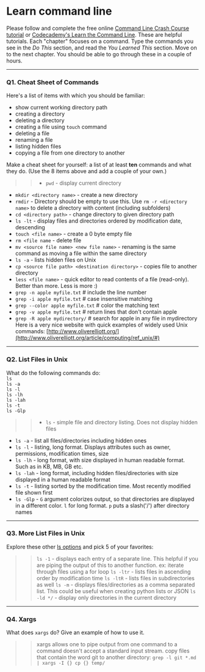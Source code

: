 # Learn command line

Please follow and complete the free online [Command Line Crash Course
tutorial](https://web.archive.org/web/20160708171659/http://cli.learncodethehardway.org/book/) or [Codecademy's Learn the Command Line](https://www.codecademy.com/learn/learn-the-command-line). These are helpful tutorials. Each "chapter" focuses on a command. Type the commands you see in the _Do This_ section, and read the _You Learned This_ section. Move on to the next chapter. You should be able to go through these in a couple of hours.

---

### Q1.  Cheat Sheet of Commands  

Here's a list of items with which you should be familiar:  
* show current working directory path
* creating a directory
* deleting a directory
* creating a file using `touch` command
* deleting a file
* renaming a file
* listing hidden files
* copying a file from one directory to another

Make a cheat sheet for yourself: a list of at least **ten** commands and what they do.  (Use the 8 items above and add a couple of your own.)  

>>* `pwd` - display current directory
* `mkdir <directory name>` - create a new directory
* `rmdir` - Directory should be empty to use this. Use `rm -r <directory name>` to delete a directory with content (including subfolders)
* `cd <directory path>` - change directory to given directory path
* `ls -lt` - display files and directories ordered by modification date, descending
* `touch <file name>` - create a 0 byte empty file
* `rm <file name` - delete file
* `mv <source file name> <new file name>` - renaming is the same command as moving a file within the same directory
* `ls -a` - lists hidden files on Unix
* `cp <source file path> <destination directory>` - copies file to another directory
* `less <file name>` - quick editor to read contents of a file (read-only). Better than more. Less is more :)
* `grep -n apple myfile.txt`      # include the line number
* `grep -i apple myfile.txt`       # case insensitive matching
* `grep --color apple myfile.txt`  # color the matching text
* `grep -v apple myfile.txt`	# return lines that don't contain apple
* `grep -R apple mydirectory/`	# search for apple in any file in mydirectory
Here is a very nice website with quick examples of widely used Unix commands: [http://www.oliverelliott.org/](http://www.oliverelliott.org/article/computing/ref_unix/#)
---

### Q2.  List Files in Unix   

What do the following commands do:  
`ls`  
`ls -a`  
`ls -l`  
`ls -lh`  
`ls -lah`  
`ls -t`  
`ls -Glp`  

>> * `ls` - simple file and directory listing. Does not display hidden files
* `ls -a` - list all files/directories including hidden ones  
* `ls -l` - listing, long format. Displays attributes such as owner, permissions, modification times, size
* `ls -lh`  - long format, with size displayed in human readable format. Such as in KB, MB, GB etc.
* `ls -lah` - long format, including hidden files/directories with size displayed in a human readable format  
* `ls -t`  - listing sorted by the modification time. Most recently modified file shown first
* `ls -Glp` - `G` argument colorizes output, so that directories are displayed in a different color. `l` for long format. `p` puts a slash('/') after directory names


---

### Q3.  More List Files in Unix  

Explore these other [ls options](http://www.techonthenet.com/unix/basic/ls.php) and pick 5 of your favorites:

>> `ls -1` - displays each entry of a separate line. This helpful if you are piping the output of this to another function. ex: iterate through files using a for loop
`ls -ltr` - lists files in ascending order by modification time
`ls -ltR` - lists files in subdirectories as well
`ls -m` - displays files/directories as a comma separated list. This could be useful when creating python lists or JSON
`ls -ld */` - display only directories in the current directory

---

### Q4.  Xargs   

What does `xargs` do? Give an example of how to use it.

> > xargs allows one to pipe output from one command to a command doesn't accept a standard input stream.
copy files that contain the word git to another directory:
`grep -l git *.md | xargs -I {} cp {} temp/`

